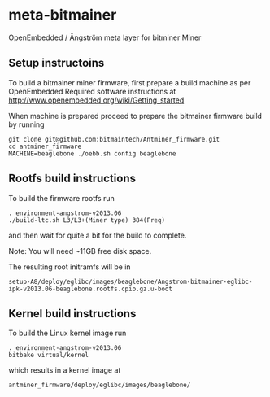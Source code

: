 meta-bitmainer
=============

OpenEmbedded / Ångström meta layer for bitminer Miner

Setup instructoins
------------------

To build a bitmainer miner firmware, first prepare a build machine as per OpenEmbedded Required software instructions at http://www.openembedded.org/wiki/Getting_started

When machine is prepared proceed to prepare the bitmainer firmware build by running

    git clone git@github.com:bitmaintech/Antminer_firmware.git
    cd antminer_firmware
    MACHINE=beaglebone ./oebb.sh config beaglebone

Rootfs build instructions
----------------------------------

To build the firmware rootfs run

    . environment-angstrom-v2013.06
    ./build-ltc.sh L3/L3+(Miner type) 384(Freq)

and then wait for quite a bit for the build to complete.

Note: You will need ~11GB free disk space.

The resulting root initramfs will be in

    setup-A8/deploy/eglibc/images/beaglebone/Angstrom-bitmainer-eglibc-ipk-v2013.06-beaglebone.rootfs.cpio.gz.u-boot


Kernel build instructions
-----------------------------------

To build the Linux kernel image run

    . environment-angstrom-v2013.06
    bitbake virtual/kernel

which results in a kernel image at

    antminer_firmware/deploy/eglibc/images/beaglebone/
